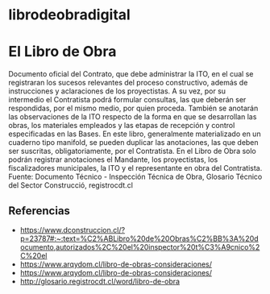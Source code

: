# librodeobradigital

# El Libro de Obra
Documento oficial del Contrato, que debe administrar la ITO, en el cual se registraran los sucesos relevantes del proceso constructivo, además de instrucciones y aclaraciones de los proyectistas. A su vez, por su intermedio el Contratista podrá formular consultas, las que deberán ser respondidas, por el mismo medio, por quien proceda. También se anotarán las observaciones de la ITO respecto de la forma en que se desarrollan las obras, los materiales empleados y las etapas de recepción y control especificadas en las Bases. 
En este libro, generalmente materializado en un cuaderno tipo manifold, se pueden duplicar las anotaciones, las que deben ser suscritas, obligatoriamente, por el Contratista. En el Libro de Obra solo podrán registrar anotaciones el Mandante, los proyectistas, los fiscalizadores municipales, la ITO y el representante en obra del Contratista.
Fuente: Documento Técnico - Inspección Técnica de Obra, Glosario Técnico del Sector Construcció, registrocdt.cl

## Referencias
- https://www.dconstruccion.cl/?p=23787#:~:text=%C2%ABLibro%20de%20Obras%C2%BB%3A%20documento,autorizados%2C%20el%20inspector%20t%C3%A9cnico%2C%20el
- https://www.arqydom.cl/libro-de-obras-consideraciones/
- https://www.arqydom.cl/libro-de-obras-consideraciones/
- http://glosario.registrocdt.cl/word/libro-de-obra
